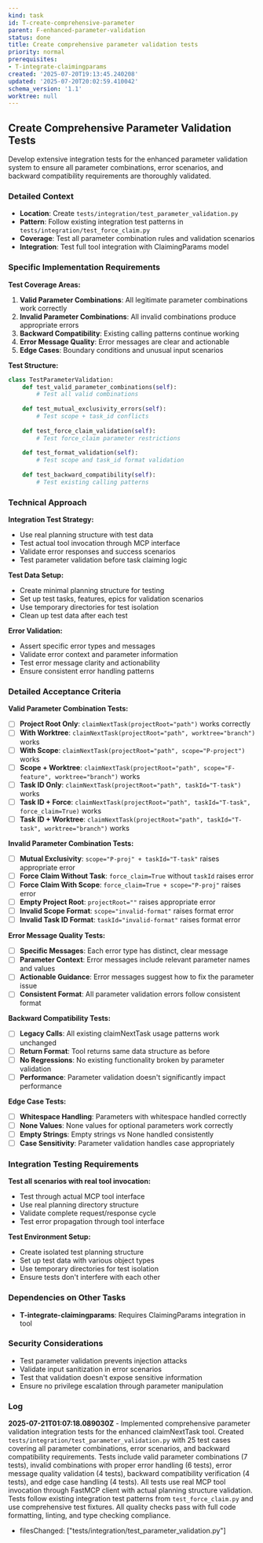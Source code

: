 ```yaml
---
kind: task
id: T-create-comprehensive-parameter
parent: F-enhanced-parameter-validation
status: done
title: Create comprehensive parameter validation tests
priority: normal
prerequisites:
- T-integrate-claimingparams
created: '2025-07-20T19:13:45.240208'
updated: '2025-07-20T20:02:59.410042'
schema_version: '1.1'
worktree: null
---
```

## Create Comprehensive Parameter Validation Tests

Develop extensive integration tests for the enhanced parameter validation system to ensure all parameter combinations, error scenarios, and backward compatibility requirements are thoroughly validated.

### Detailed Context
- **Location**: Create `tests/integration/test_parameter_validation.py`
- **Pattern**: Follow existing integration test patterns in `tests/integration/test_force_claim.py`
- **Coverage**: Test all parameter combination rules and validation scenarios
- **Integration**: Test full tool integration with ClaimingParams model

### Specific Implementation Requirements

**Test Coverage Areas:**
1. **Valid Parameter Combinations**: All legitimate parameter combinations work correctly
2. **Invalid Parameter Combinations**: All invalid combinations produce appropriate errors
3. **Backward Compatibility**: Existing calling patterns continue working
4. **Error Message Quality**: Error messages are clear and actionable
5. **Edge Cases**: Boundary conditions and unusual input scenarios

**Test Structure:**
```python
class TestParameterValidation:
    def test_valid_parameter_combinations(self):
        # Test all valid combinations
        
    def test_mutual_exclusivity_errors(self):
        # Test scope + task_id conflicts
        
    def test_force_claim_validation(self):
        # Test force_claim parameter restrictions
        
    def test_format_validation(self):
        # Test scope and task_id format validation
        
    def test_backward_compatibility(self):
        # Test existing calling patterns
```

### Technical Approach

**Integration Test Strategy:**
- Use real planning structure with test data
- Test actual tool invocation through MCP interface
- Validate error responses and success scenarios
- Test parameter validation before task claiming logic

**Test Data Setup:**
- Create minimal planning structure for testing
- Set up test tasks, features, epics for validation scenarios
- Use temporary directories for test isolation
- Clean up test data after each test

**Error Validation:**
- Assert specific error types and messages
- Validate error context and parameter information
- Test error message clarity and actionability
- Ensure consistent error handling patterns

### Detailed Acceptance Criteria

**Valid Parameter Combination Tests:**
- [ ] **Project Root Only**: `claimNextTask(projectRoot="path")` works correctly
- [ ] **With Worktree**: `claimNextTask(projectRoot="path", worktree="branch")` works
- [ ] **With Scope**: `claimNextTask(projectRoot="path", scope="P-project")` works
- [ ] **Scope + Worktree**: `claimNextTask(projectRoot="path", scope="F-feature", worktree="branch")` works
- [ ] **Task ID Only**: `claimNextTask(projectRoot="path", taskId="T-task")` works
- [ ] **Task ID + Force**: `claimNextTask(projectRoot="path", taskId="T-task", force_claim=True)` works
- [ ] **Task ID + Worktree**: `claimNextTask(projectRoot="path", taskId="T-task", worktree="branch")` works

**Invalid Parameter Combination Tests:**
- [ ] **Mutual Exclusivity**: `scope="P-proj" + taskId="T-task"` raises appropriate error
- [ ] **Force Claim Without Task**: `force_claim=True` without `taskId` raises error
- [ ] **Force Claim With Scope**: `force_claim=True + scope="P-proj"` raises error
- [ ] **Empty Project Root**: `projectRoot=""` raises appropriate error
- [ ] **Invalid Scope Format**: `scope="invalid-format"` raises format error
- [ ] **Invalid Task ID Format**: `taskId="invalid-format"` raises format error

**Error Message Quality Tests:**
- [ ] **Specific Messages**: Each error type has distinct, clear message
- [ ] **Parameter Context**: Error messages include relevant parameter names and values
- [ ] **Actionable Guidance**: Error messages suggest how to fix the parameter issue
- [ ] **Consistent Format**: All parameter validation errors follow consistent format

**Backward Compatibility Tests:**
- [ ] **Legacy Calls**: All existing claimNextTask usage patterns work unchanged
- [ ] **Return Format**: Tool returns same data structure as before
- [ ] **No Regressions**: No existing functionality broken by parameter validation
- [ ] **Performance**: Parameter validation doesn't significantly impact performance

**Edge Case Tests:**
- [ ] **Whitespace Handling**: Parameters with whitespace handled correctly
- [ ] **None Values**: None values for optional parameters work correctly
- [ ] **Empty Strings**: Empty strings vs None handled consistently
- [ ] **Case Sensitivity**: Parameter validation handles case appropriately

### Integration Testing Requirements

**Test all scenarios with real tool invocation:**
- Test through actual MCP tool interface
- Use real planning directory structure
- Validate complete request/response cycle
- Test error propagation through tool interface

**Test Environment Setup:**
- Create isolated test planning structure
- Set up test data with various object types
- Use temporary directories for test isolation
- Ensure tests don't interfere with each other

### Dependencies on Other Tasks
- **T-integrate-claimingparams**: Requires ClaimingParams integration in tool

### Security Considerations
- Test parameter validation prevents injection attacks
- Validate input sanitization in error scenarios
- Test that validation doesn't expose sensitive information
- Ensure no privilege escalation through parameter manipulation

### Log


**2025-07-21T01:07:18.089030Z** - Implemented comprehensive parameter validation integration tests for the enhanced claimNextTask tool. Created `tests/integration/test_parameter_validation.py` with 25 test cases covering all parameter combinations, error scenarios, and backward compatibility requirements. Tests include valid parameter combinations (7 tests), invalid combinations with proper error handling (6 tests), error message quality validation (4 tests), backward compatibility verification (4 tests), and edge case handling (4 tests). All tests use real MCP tool invocation through FastMCP client with actual planning structure validation. Tests follow existing integration test patterns from `test_force_claim.py` and use comprehensive test fixtures. All quality checks pass with full code formatting, linting, and type checking compliance.
- filesChanged: ["tests/integration/test_parameter_validation.py"]